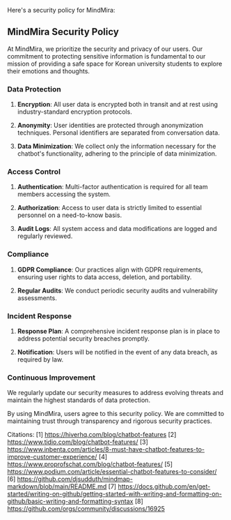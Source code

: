 Here's a security policy for MindMira:

## MindMira Security Policy

At MindMira, we prioritize the security and privacy of our users. Our commitment to protecting sensitive information is fundamental to our mission of providing a safe space for Korean university students to explore their emotions and thoughts.

### Data Protection

1. **Encryption**: All user data is encrypted both in transit and at rest using industry-standard encryption protocols.

2. **Anonymity**: User identities are protected through anonymization techniques. Personal identifiers are separated from conversation data.

3. **Data Minimization**: We collect only the information necessary for the chatbot's functionality, adhering to the principle of data minimization.

### Access Control

1. **Authentication**: Multi-factor authentication is required for all team members accessing the system.

2. **Authorization**: Access to user data is strictly limited to essential personnel on a need-to-know basis.

3. **Audit Logs**: All system access and data modifications are logged and regularly reviewed.

### Compliance

1. **GDPR Compliance**: Our practices align with GDPR requirements, ensuring user rights to data access, deletion, and portability.

2. **Regular Audits**: We conduct periodic security audits and vulnerability assessments.

### Incident Response

1. **Response Plan**: A comprehensive incident response plan is in place to address potential security breaches promptly.

2. **Notification**: Users will be notified in the event of any data breach, as required by law.

### Continuous Improvement

We regularly update our security measures to address evolving threats and maintain the highest standards of data protection.

By using MindMira, users agree to this security policy. We are committed to maintaining trust through transparency and rigorous security practices.

Citations:
[1] https://hiverhq.com/blog/chatbot-features
[2] https://www.tidio.com/blog/chatbot-features/
[3] https://www.inbenta.com/articles/8-must-have-chatbot-features-to-improve-customer-experience/
[4] https://www.proprofschat.com/blog/chatbot-features/
[5] https://www.podium.com/article/essential-chatbot-features-to-consider/
[6] https://github.com/djsudduth/mindmap-markdown/blob/main/README.md
[7] https://docs.github.com/en/get-started/writing-on-github/getting-started-with-writing-and-formatting-on-github/basic-writing-and-formatting-syntax
[8] https://github.com/orgs/community/discussions/16925
